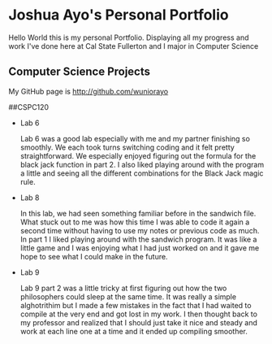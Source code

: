 # Joshua Ayo's Personal Portfolio

Hello World this is my personal Portfolio. Displaying all my progress and work I've 
done here at Cal State Fullerton and I major in Computer Science

## Computer Science Projects

My GitHub page is http://github.com/wuniorayo

##CSPC120

* Lab 6

    Lab 6 was a good lab especially with me and my partner finishing so smoothly.
    We each took turns switching coding and it felt pretty straightforward.
    We especially enjoyed figuring out the formula for the black jack function in part 2.
    I also liked playing around with the program a little and seeing all the different combinations
    for the Black Jack magic rule.

* Lab 8

    In this lab, we had seen something familiar before in the sandwich file.
     What stuck out to me was how this time I was able to code it again
     a second time without having to use my notes or previous code as much.
     In part 1 I liked playing around with the sandwich program. It was like 
    a little game and I was enjoying what I had just worked on and
    it gave me hope to see what I could make in the future.

* Lab 9

    Lab 9 part 2 was a little tricky at first figuring out how the two philosophers could sleep at the same time.
    It was really a simple alghotrithim but I made a few mistakes in the fact that I had waited to compile at the very end
    and got lost in my work. I then thought back to my professor and realized that I should just take it nice and steady and work at each line
    one at a time and it ended up compiling smoother.

